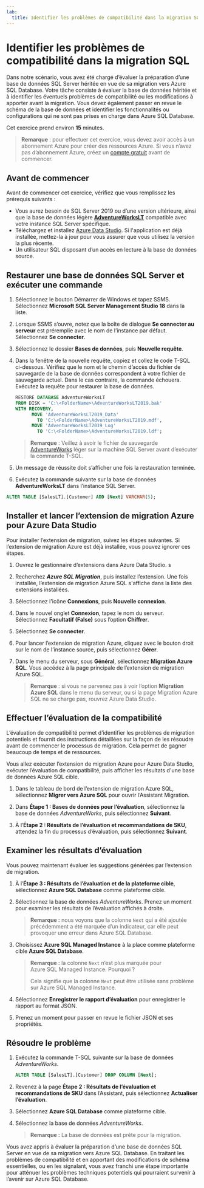 ```yaml
---
lab:
  title: Identifier les problèmes de compatibilité dans la migration SQL
---
```


# Identifier les problèmes de compatibilité dans la migration SQL

Dans notre scénario, vous avez été chargé d’évaluer la préparation d’une base de données SQL Server héritée en vue de sa migration vers Azure SQL Database. Votre tâche consiste à évaluer la base de données héritée et à identifier les éventuels problèmes de compatibilité ou les modifications à apporter avant la migration. Vous devez également passer en revue le schéma de la base de données et identifier les fonctionnalités ou configurations qui ne sont pas prises en charge dans Azure SQL Database.

Cet exercice prend environ **15** minutes.

> **Remarque** : pour effectuer cet exercice, vous devez avoir accès à un abonnement Azure pour créer des ressources Azure. Si vous n’avez pas d’abonnement Azure, créez un [compte gratuit](https://azure.microsoft.com/free/?azure-portal=true) avant de commencer.

## Avant de commencer

Avant de commencer cet exercice, vérifiez que vous remplissez les prérequis suivants :

- Vous aurez besoin de SQL Server 2019 ou d’une version ultérieure, ainsi que la base de données légère [**AdventureWorksLT**](https://learn.microsoft.com/sql/samples/adventureworks-install-configure#download-backup-files) compatible avec votre instance SQL Server spécifique.
- Téléchargez et installez [Azure Data Studio](https://learn.microsoft.com/sql/azure-data-studio/download-azure-data-studio). Si l'application est déjà installée, mettez-la à jour pour vous assurer que vous utilisez la version la plus récente.
- Un utilisateur SQL disposant d’un accès en lecture à la base de données source.

## Restaurer une base de données SQL Server et exécuter une commande

1. Sélectionnez le bouton Démarrer de Windows et tapez SSMS. Sélectionnez **Microsoft SQL Server Management Studio 18** dans la liste.  

1. Lorsque SSMS s’ouvre, notez que la boîte de dialogue **Se connecter au serveur** est préremplie avec le nom de l’instance par défaut. Sélectionnez **Se connecter**.

1. Sélectionnez le dossier **Bases de données**, puis **Nouvelle requête**.

1. Dans la fenêtre de la nouvelle requête, copiez et collez le code T-SQL ci-dessous. Vérifiez que le nom et le chemin d’accès du fichier de sauvegarde de la base de données correspondent à votre fichier de sauvegarde actuel. Dans le cas contraire, la commande échouera. Exécutez la requête pour restaurer la base de données.

    ```sql
    RESTORE DATABASE AdventureWorksLT
    FROM DISK = 'C:\<FolderName>\AdventureWorksLT2019.bak'
    WITH RECOVERY,
          MOVE 'AdventureWorksLT2019_Data' 
            TO 'C:\<FolderName>\AdventureWorksLT2019.mdf',
          MOVE 'AdventureWorksLT2019_Log'
            TO 'C:\<FolderName>\AdventureWorksLT2019.ldf';
    ```

    > **Remarque** : Veillez à avoir le fichier de sauvegarde [AdventureWorks](https://learn.microsoft.com/sql/samples/adventureworks-install-configure#download-backup-files) léger sur la machine SQL Server avant d’exécuter la commande T-SQL.

1. Un message de réussite doit s’afficher une fois la restauration terminée.

1. Exécutez la commande suivante sur la base de données **AdventureWorksLT** dans l’instance SQL Server.

```sql
ALTER TABLE [SalesLT].[Customer] ADD [Next] VARCHAR(5);
```

## Installer et lancer l’extension de migration Azure pour Azure Data Studio

Pour installer l’extension de migration, suivez les étapes suivantes. Si l’extension de migration Azure est déjà installée, vous pouvez ignorer ces étapes.

1. Ouvrez le gestionnaire d’extensions dans Azure Data Studio. s

1. Recherchez ***Azure SQL Migration***, puis installez l’extension. Une fois installée, l’extension de migration Azure SQL s'affiche dans la liste des extensions installées.

1. Sélectionnez l'icône **Connexions**, puis **Nouvelle connexion**. 

1. Dans le nouvel onglet **Connexion**, tapez le nom du serveur. Sélectionnez **Facultatif (False)** sous l’option **Chiffrer**.

1. Sélectionnez **Se connecter**. 

1. Pour lancer l’extension de migration Azure, cliquez avec le bouton droit sur le nom de l’instance source, puis sélectionnez **Gérer**. 

1. Dans le menu du serveur, sous **Général**, sélectionnez **Migration Azure SQL**. Vous accédez à la page principale de l’extension de migration Azure SQL.

    > **Remarque** : si vous ne parvenez pas à voir l’option **Migration Azure SQL** dans le menu du serveur, ou si la page Migration Azure SQL ne se charge pas, rouvrez Azure Data Studio.

## Effectuer l’évaluation de la compatibilité

L’évaluation de compatibilité permet d’identifier les problèmes de migration potentiels et fournit des instructions détaillées sur la façon de les résoudre avant de commencer le processus de migration. Cela permet de gagner beaucoup de temps et de ressources. 

Vous allez exécuter l’extension de migration Azure pour Azure Data Studio, exécuter l’évaluation de compatibilité, puis afficher les résultats d'une base de données Azure SQL cible.

1. Dans le tableau de bord de l’extension de migration Azure SQL, sélectionnez **Migrer vers Azure SQL** pour ouvrir l’Assistant Migration.

1. Dans **Étape 1 : Bases de données pour l’évaluation**, sélectionnez la base de données *AdventureWorks*, puis sélectionnez **Suivant**.

1. À l’**Étape 2 : Résultats de l’évaluation et recommandations de SKU**, attendez la fin du processus d’évaluation, puis sélectionnez **Suivant**.

## Examiner les résultats d’évaluation

Vous pouvez maintenant évaluer les suggestions générées par l’extension de migration.

1. À l’**Étape 3 : Résultats de l’évaluation et de la plateforme cible**, sélectionnez **Azure SQL Database** comme plateforme cible.

1. Sélectionnez la base de données *AdventureWorks*. Prenez un moment pour examiner les résultats de l’évaluation affichés à droite.
    
    > **Remarque :** nous voyons que la colonne `Next` qui a été ajoutée précédemment a été marquée d’un indicateur, car elle peut provoquer une erreur dans Azure SQL Database.

1. Choisissez **Azure SQL Managed Instance** à la place comme plateforme cible **Azure SQL Database**.
    
    > **Remarque :** la colonne `Next` n’est plus marquée pour Azure SQL Managed Instance. Pourquoi ? 
    >
    >Cela signifie que la colonne `Next` peut être utilisée sans problème sur Azure SQL Managed Instance.

1. Sélectionnez **Enregistrer le rapport d’évaluation** pour enregistrer le rapport au format JSON.

1. Prenez un moment pour passer en revue le fichier JSON et ses propriétés.

## Résoudre le problème

1. Exécutez la commande T-SQL suivante sur la base de données *AdventureWorks*.

    ```sql
    ALTER TABLE [SalesLT].[Customer] DROP COLUMN [Next];
    ```

1. Revenez à la page **Étape 2 : Résultats de l’évaluation et recommandations de SKU** dans l’Assistant, puis sélectionnez **Actualiser l’évaluation**.

1. Sélectionnez **Azure SQL Database** comme plateforme cible.

1. Sélectionnez la base de données *AdventureWorks*.

    > **Remarque :** La base de données est prête pour la migration.

Vous avez appris à évaluer la préparation d’une base de données SQL Server en vue de sa migration vers Azure SQL Database. En traitant les problèmes de compatibilité et en apportant des modifications de schéma essentielles, ou en les signalant, vous avez franchi une étape importante pour atténuer les problèmes techniques potentiels qui pourraient survenir à l’avenir sur Azure SQL Database.
